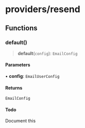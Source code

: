 # providers/resend

## Functions

### default()

> **default**(`config`): `EmailConfig`

#### Parameters

• **config**: `EmailUserConfig`

#### Returns

`EmailConfig`

#### Todo

Document this
